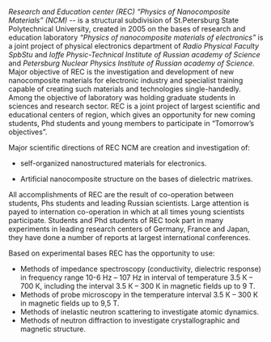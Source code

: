 *Research and Education center (REC) “Physics of Nanocomposite Materials” (NCM)* -- is a structural subdivision of St.Petersburg State Polytechnical University, created in 2005 on the bases of research and education laboratory *“Physics of nanocomposite materials of electronics”* is a joint project of physical electronics department of *Radio Physical Faculty SpbStu* and *Ioffe Physic-Technical Institute of Russian academy of Science* and *Petersburg Nuclear Physics Institute of Russian academy of Science.* 
Major objective of REC is the investigation and development of new nanocomposite materials for electronic industry and specialist training capable of creating such materials and technologies single-handedly. Among the objective of laboratory was holding graduate students in sciences and research sector. 
REC is a joint project of largest scientific and educational centers of region, which gives an opportunity for new coming students, Phd students and young members to participate in “Tomorrow’s objectives”.

Major scientific directions of REC NCM are creation and investigation of:

- self-organized nanostructured materials for electronics.

- Artificial nanocomposite structure on the bases of dielectric matrixes. 

All accomplishments of REC are the result of co-operation between students, Phs students and leading Russian scientists. Large attention is payed to internation co-operation in which at all times young scientists participate. Students and Phd students of REC took part in many experiments in leading research centers of Germany, France and Japan, they have done a number of reports at largest international conferences.

Based on experimental bases REC has the opportunity to use:

- Methods of impedance spectroscopy (conductivity, dielectric response) in frequency range 10-6 Hz – 107 Hz in interval of temperature 3.5 К – 700 К, including the interval 3.5 К – 300 К in magnetic fields up to 9 T.
- Methods of probe microscopy in the temperature interval 3.5 К – 300 К in magnetic fields up to 9,5 T.
- Methods of inelastic neutron scattering to investigate atomic dynamics.
- Methods of neutron diffraction to investigate crystallographic and magnetic structure.

